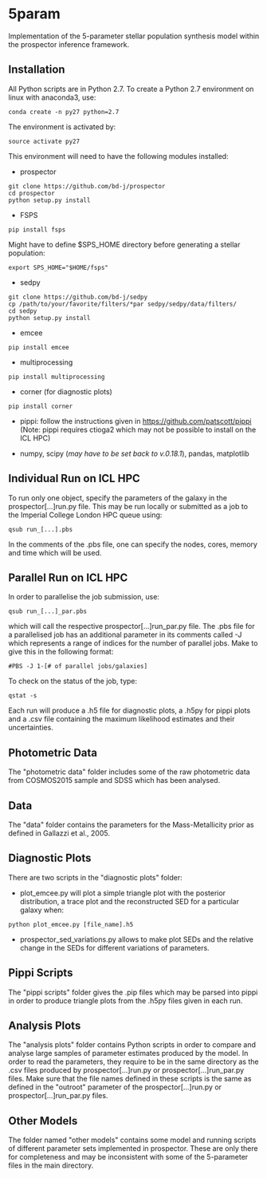 # 5param
Implementation of the 5-parameter stellar population synthesis model within the prospector inference framework.


Installation
-------------
All Python scripts are in Python 2.7. To create a Python 2.7 environment on linux with anaconda3, use:
```
conda create -n py27 python=2.7
```
The environment is activated by:
```
source activate py27
```
This environment will need to have the following modules installed:
- prospector
```
git clone https://github.com/bd-j/prospector
cd prospector
python setup.py install
```
- FSPS
```
pip install fsps
```
Might have to define $SPS_HOME directory before generating a stellar population:
```
export SPS_HOME="$HOME/fsps"
```
- sedpy
```
git clone https://github.com/bd-j/sedpy
cp /path/to/your/favorite/filters/*par sedpy/sedpy/data/filters/ 
cd sedpy 
python setup.py install
```

- emcee
```
pip install emcee
```

- multiprocessing
```
pip install multiprocessing
```

- corner (for diagnostic plots)
```
pip install corner
```
- pippi: follow the instructions given in https://github.com/patscott/pippi (Note: pippi requires ctioga2 which may not be possible to install on the ICL HPC)

- numpy, scipy (*may have to be set back to v.0.18.1*), pandas, matplotlib

Individual Run on ICL HPC
-------------
To run only one object, specify the parameters of the galaxy in the prospector[...]run.py file. This may be run locally or submitted as a job to the Imperial College London HPC queue using:
```
qsub run_[...].pbs
```
In the comments of the .pbs file, one can specify the nodes, cores, memory and time which will be used. 

Parallel Run on ICL HPC
-------------
In order to parallelise the job submission, use:
```
qsub run_[...]_par.pbs
```
which will call the respective prospector[...]run_par.py file. The .pbs file for a parallelised job has an additional parameter in its comments called -J which represents a range of indices for the number of parallel jobs. Make to give this in the following format:
```
#PBS -J 1-[# of parallel jobs/galaxies]
```
To check on the status of the job, type:
```
qstat -s
```
Each run will produce a .h5 file for diagnostic plots, a .h5py for pippi plots and a .csv file containing the maximum likelihood estimates and their uncertainties.

Photometric Data
-------------
The "photometric data" folder includes some of the raw photometric data from COSMOS2015 sample and SDSS which has been analysed.

Data
-------------
The "data" folder contains the parameters for the Mass-Metallicity prior as defined in Gallazzi et al., 2005.

Diagnostic Plots
-------------
There are two scripts in the "diagnostic plots" folder:
- plot_emcee.py will plot a simple triangle plot with the posterior distribution, a trace plot and the reconstructed SED for a particular galaxy when:
```
python plot_emcee.py [file_name].h5
```
- prospector_sed_variations.py allows to make plot SEDs and the relative change in the SEDs for different variations of parameters.

Pippi Scripts
-------------
The "pippi scripts" folder gives the .pip files which may be parsed into pippi in order to produce triangle plots from the .h5py files given in each run.

Analysis Plots
-------------
The "analysis plots" folder contains Python scripts in order to compare and analyse large samples of parameter estimates produced by the model. In order to read the parameters, they require to be in the same directory as the .csv files produced by prospector[...]run.py or prospector[...]run_par.py files.
Make sure that the file names defined in these scripts is the same as defined in the "outroot" parameter of the prospector[...]run.py or prospector[...]run_par.py files.

Other Models
-------------
The folder named "other models" contains some model and running scripts of different parameter sets implemented in prospector. These are only there for completeness and may be inconsistent with some of the 5-parameter files in the main directory.
